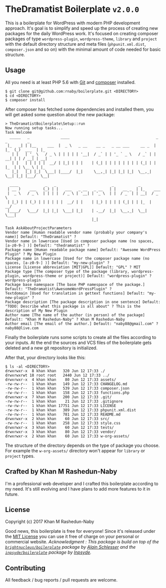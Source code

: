 # TheDramatist Boilerplate `v2.0.0`

This is a boilerplate for WordPress with modern PHP development approach. It's goal is to simplify and speed up the process of creating new packages for the daily WordPress work. It's focused on creating composer packages of type `wordpress-plugin`, `wordpress-theme`, `library` and `project` with the default directory structure and meta files (`phpunit.xml.dist`, `composer.json` and so on) with the minimal amount of code needed for basic structure.

## Usage

All you need is at least PHP 5.6 with [Git](https://git-scm.com/) and [composer](https://getcomposer.org/) installed.

```
$ git clone git@github.com:rnaby/boilerplate.git <DIRECTORY>
$ cd <DIRECTORY>
$ composer install
```

After composer has fetched some dependencies and installed them, you will get asked some question about the new package:

```
> TheDramatistBoilerplate\Setup::run
Now running setup tasks...
Task Welcome
  _____   _              ____                                       _     _         _   
 |_   _| | |__     ___  |  _ \   _ __    __ _   _ __ ___     __ _  | |_  (_)  ___  | |_
   | |   | '_ \   / _ \ | | | | | '__|  / _` | | '_ ` _ \   / _` | | __| | | / __| | __|
   | |   | | | | |  __/ | |_| | | |    | (_| | | | | | | | | (_| | | |_  | | \__ \ | |_
   |_|   |_| |_|  \___| |____/  |_|     \__,_| |_| |_| |_|  \__,_|  \__| |_| |___/  \__|

  ____            _   _                         _           _          
 | __ )    ___   (_) | |   ___   _ __   _ __   | |   __ _  | |_    ___
 |  _ \   / _ \  | | | |  / _ \ | '__| | '_ \  | |  / _` | | __|  / _ \
 | |_) | | (_) | | | | | |  __/ | |    | |_) | | | | (_| | | |_  |  __/
 |____/   \___/  |_| |_|  \___| |_|    | .__/  |_|  \__,_|  \__|  \___|
                                       |_|                             

Task AskAboutProjectParameters
Vendor name [Human readable vendor name (probably your company's name)] Default: "TheDramatist" ?
Vendor name in lowercase [Used in composer package name (no spaces, [a-z0-9-] )] Default: "thedramatist" ?
Package name [Human readable package name] Default: "Awesome WordPress Plugin" ? My New Plugin
Package name in lowercase [Used for the composer package name (no spaces, [a-z0-9-] )] Default: "my-new-plugin" ?
License [License abbreviation [MIT|GPL]] Default: "GPL" ? MIT
Package type [The composer type of the package (library, wordpress-plugin, wordpress-theme or project)] Default: "wordpress-plugin" ? wordpress-plugin
Package base namespace [The base PHP namespace of the package.] Default: "TheDramatist\AwesomeWordPressPlugin" ?
Textdomain [Used for translation in gettext functions] Default: "my-new-plugin" ?
Package description [The package description in one sentence] Default: "TODO: Describe what this package is all about" ? This is the description of My New Plugin
Author name [The name of the author (in person) of the package] Default: "Khan M Rashedun-Naby" ? Khan M Rashedun-Naby
Author email [The email of the author.] Default: "naby88@gmail.com" ? naby88@live.com
```

Finally the boilerplate runs some scripts to create all the files according to your inputs. At the end the sources and VCS files of the boilerplate gets deleted and a new git repository is initialized.

After that, your directory looks like this:

```
$ ls -al <DIRECTORY>
drwxrwxr-x  8 khan khan   320 Jun 12 17:33 ./
drwxrwxrwt 18 root root   2440 Jun 12 17:33 ../
drwxrwxr-x  4 khan khan    80 Jun 12 17:33 assets/
-rw-rw-r--  1 khan khan   149 Jun 12 17:33 CHANGELOG.md
-rw-rw-r--  1 khan khan   539 Jun 12 17:33 composer.json
-rw-rw-r--  1 khan khan   158 Jun 12 17:33 functions.php
drwxrwxr-x  7 khan khan   200 Jun 12 17:33 .git/
-rw-rw-r--  1 khan khan    21 Jun 12 17:33 .gitignore
-rw-rw-r--  1 khan khan 17751 Jun 12 17:33 LICENSE
-rw-rw-r--  1 khan khan   389 Jun 12 17:33 phpunit.xml.dist
-rw-rw-r--  1 khan khan   781 Jun 12 17:33 README.md
drwxrwxr-x  2 khan khan    60 Jun 12 17:33 src/
-rw-rw-r--  1 khan khan   258 Jun 12 17:33 style.css
drwxrwxr-x  3 khan khan    60 Jun 12 17:33 tests/
drwxrwxr-x  3 khan khan    80 Jun 12 17:33 vendor/
drwxrwxr-x  2 khan khan    60 Jun 12 17:33 w-org-assets/
```

The structure of the directory depends on the type of package you choose. For example the `w-org-assets/` directory won't appear for `library` or `project` types.

## Crafted by Khan M Rashedun-Naby

I'm a professional web developer and I crafted this boilerplate according to my need. It's still evolving and I have plans to add more features to it in future.

## License

Copyright (c) 2017 Khan M Rashedun-Naby

Good news, this boilerplate is free for everyone! Since it's released under the [MIT License](LICENSE) you can use it free of charge on your personal or commercial website. *Acknowledgment : This package is build on top of the [`brightnucleus/boilerplate`](https://github.com/brightnucleus/boilerplate) package by [Alain Schlesser](http://www.alainschlesser.com/) and the [`inpsyde/boilerplate`](https://github.com/inpsyde/boilerplate) package by [Inpsyde](https://inpsyde.com/).*

## Contributing

All feedback / bug reports / pull requests are welcome.
